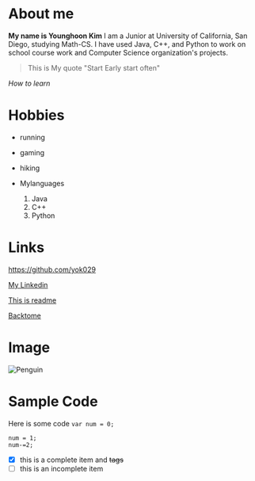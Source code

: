 # About me
**My name is Younghoon Kim** I am a Junior at University of California, San Diego, studying Math-CS. 
I have used Java, C++, and Python to work on school course work and  Computer Science organization's projects.
>This is My quote "Start  Early start often"

*How to learn*

# Hobbies
- running
- gaming
- hiking
  
- Mylanguages
   1. Java
   2. C++
   3. Python

# Links
<https://github.com/yok029>

[My Linkedin](https://www.linkedin.com/in/younghoon-kim-a5a4901b5/)

[This is readme](README.md)

[Backtome](#about-me)

# Image
![Penguin](https://upload.wikimedia.org/wikipedia/commons/thumb/0/08/South_Shetland-2016-Deception_Island%E2%80%93Chinstrap_penguin_%28Pygoscelis_antarctica%29_04.jpg/1200px-South_Shetland-2016-Deception_Island%E2%80%93Chinstrap_penguin_%28Pygoscelis_antarctica%29_04.jpg)

# Sample Code
Here is some code 
`var num = 0;`
```
num = 1;
num-=2;
```


- [x] this is a complete item and <del>tags</del> 
- [ ] this is an incomplete item